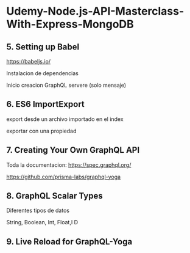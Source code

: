# Udemy-Node.js-API-Masterclass-With-Express-MongoDB


## 5. Setting up Babel
https://babeljs.io/

Instalacion de dependencias

Inicio creacion GraphQL servere (solo mensaje)

## 6. ES6 ImportExport

export desde un archivo importado en el index

exportar con una propiedad
## 7. Creating Your Own GraphQL API
Toda la documentacion: 
https://spec.graphql.org/

https://github.com/prisma-labs/graphql-yoga

## 8. GraphQL Scalar Types
Diferentes tipos de datos

String, Boolean, Int, Float,I D

## 9. Live Reload for GraphQL-Yoga
